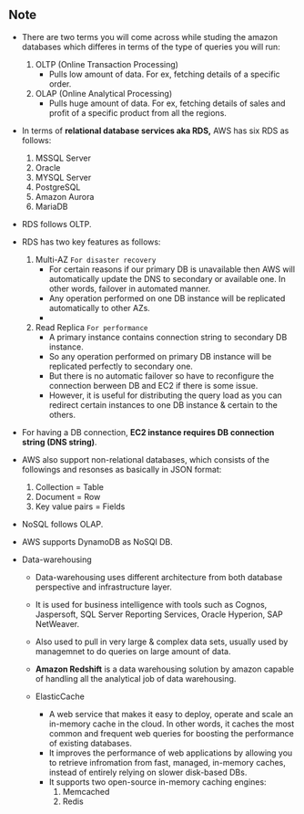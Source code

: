 ## Note
* There are two terms you will come across while studing the amazon databases which differes in terms of the type of queries you will run:  
    1.  OLTP (Online Transaction Processing)
        * Pulls low amount of data. For ex, fetching details of a specific order.  
    2.  OLAP (Online Analytical Processing)
        * Pulls huge amount of data. For ex, fetching details of sales and profit of a specific product from all the regions.  
  
* In terms of **relational database services aka RDS,** AWS has six RDS as follows:
  1.  MSSQL Server  
  2.  Oracle
  3.  MYSQL Server
  4.  PostgreSQL
  5.  Amazon Aurora
  6.  MariaDB
* RDS follows OLTP.
* RDS has two key features as follows:
  1.  Multi-AZ `For disaster recovery`  
      * For certain reasons if our primary DB is unavailable then AWS will automatically update the DNS to secondary or available one. In other words, failover in automated manner.  
      * Any operation performed on one DB instance will be replicated automatically to other AZs.  
      * 
  2.  Read Replica `For performance`  
      * A primary instance contains connection string to secondary DB instance.  
      * So any operation performed on primary DB instance will be replicated perfectly to secondary one.  
      * But there is no automatic failover so have to reconfigure the connection berween DB and EC2 if there is some issue.  
      * However, it is useful for distributing the query load as you can redirect certain instances to one DB instance & certain to the others.  
* For having a DB connection, **EC2 instance requires DB connection string (DNS string)**.  


* AWS also support non-relational databases, which consists of the followings and resonses as basically in JSON format:  
  1.  Collection = Table  
  2.  Document = Row  
  3.  Key value pairs = Fields  
* NoSQL follows OLAP.
* AWS supports DynamoDB as NoSQl DB.

* Data-warehousing  
  * Data-warehousing uses different architecture from both database perspective and infrastructure layer.  
  * It is used for business intelligence with tools such as Cognos, Jaspersoft, SQL Server Reporting Services, Oracle Hyperion, SAP NetWeaver.  
  * Also used to pull in very large & complex data sets, usually used by managemnet to do queries on large amount of data.  
  * **Amazon Redshift** is a data warehousing solution by amazon capable of handling all the analytical job of data warehousing.  
  
  
  * ElasticCache
    * A web service that makes it easy to deploy, operate and scale an in-memory cache in the cloud. In other words, it caches the most common and frequent web queries for boosting the performance of existing databases.  
    * It improves the performance of web applications by allowing you to retrieve infromation from fast, managed, in-memory caches, instead of entirely relying on slower disk-based DBs.  
    * It supports two open-source in-memory caching engines:  
      1.  Memcached  
      2.  Redis  
  

